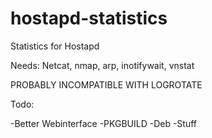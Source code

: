 hostapd-statistics
==================

Statistics for Hostapd


Needs: Netcat, nmap, arp, inotifywait, vnstat

PROBABLY INCOMPATIBLE WITH LOGROTATE

Todo:

-Better Webinterface
-PKGBUILD
-Deb
-Stuff
